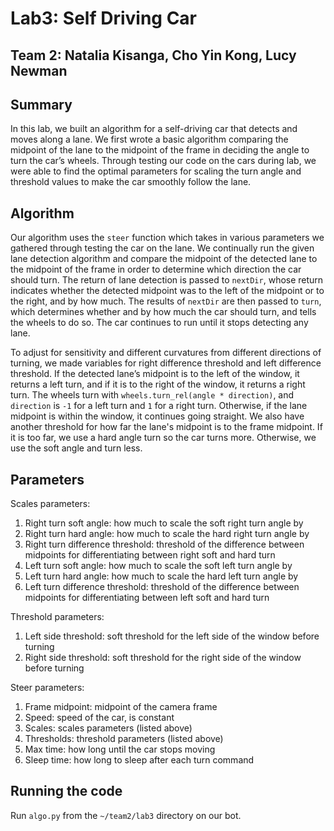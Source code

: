 ﻿# Lab3: Self Driving Car
## Team 2: Natalia Kisanga, Cho Yin Kong, Lucy Newman


## Summary
In this lab, we built an algorithm for a self-driving car that detects and moves along a lane. We first wrote a basic algorithm comparing the midpoint of the lane to the midpoint of the frame in deciding the angle to turn the car’s wheels. Through testing our code on the cars during lab, we were able to find the optimal parameters for scaling the turn angle and threshold values to make the car smoothly follow the lane.


## Algorithm


Our algorithm uses the `steer` function which takes in various parameters we gathered through testing the car on the lane. We continually run the given lane detection algorithm and compare the midpoint of the detected lane to the midpoint of the frame in order to determine which direction the car should turn. The return of lane detection is passed to `nextDir`, whose return indicates whether the detected midpoint was to the left of the midpoint or to the right, and by how much. The results of `nextDir` are then passed to `turn`, which determines whether and by how much the car should turn, and tells the wheels to do so. The car continues to run until it stops detecting any lane.


To adjust for sensitivity and different curvatures from different directions of turning, we made variables for right difference threshold and left difference threshold. If the detected lane’s midpoint is to the left of the window, it returns a left turn, and if it is to the right of the window, it returns a right turn. The wheels turn with `wheels.turn_rel(angle * direction)`, and `direction` is `-1` for a left turn and `1` for a right turn. Otherwise, if the lane midpoint is within the window, it continues going straight. We also have another threshold for how far the lane's midpoint is to the frame midpoint. If it is too far, we use a hard angle turn so the car turns more. Otherwise, we use the soft angle and turn less. 


## Parameters


Scales parameters:
1. Right turn soft angle: how much to scale the soft right turn angle by
2. Right turn hard angle: how much to scale the hard right turn angle by
3. Right turn difference threshold: threshold of the difference between midpoints for differentiating between right soft and hard turn 
4. Left turn soft angle: how much to scale the soft left turn angle by
5. Left turn hard angle: how much to scale the hard left turn angle by
6. Left turn difference threshold: threshold of the difference between midpoints for differentiating between left soft and hard turn 


Threshold parameters:
1. Left side threshold: soft threshold for the left side of the window before turning
2. Right side threshold: soft threshold for the right side of the window before turning


Steer parameters:
1. Frame midpoint: midpoint of the camera frame
2. Speed: speed of the car, is constant
2. Scales: scales parameters (listed above)
3. Thresholds: threshold parameters (listed above)
4. Max time: how long until the car stops moving
5. Sleep time: how long to sleep after each turn command


## Running the code


Run `algo.py` from the `~/team2/lab3` directory on our bot.
